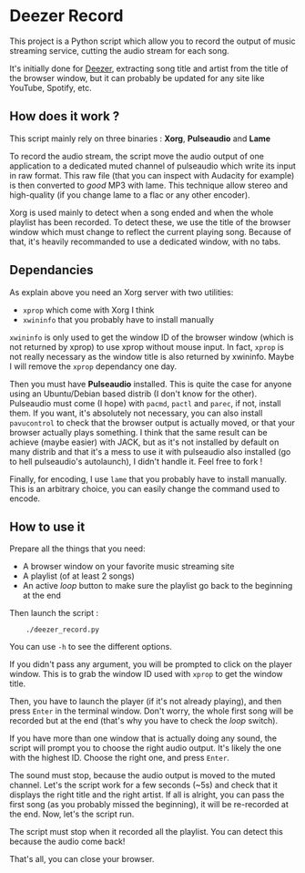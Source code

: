 # Deezer Record

This project is a Python script which allow you to record the output of music streaming service, cutting the audio stream for each song.

It's initially done for [Deezer](www.deezer.fr), extracting song title and artist from the title of the browser window, but it can probably be updated for any site like YouTube, Spotify, etc.

## How does it work ?

This script mainly rely on three binaries : **Xorg**, **Pulseaudio** and **Lame**

To record the audio stream, the script move the audio output of one application to a dedicated muted channel of pulseaudio which write its input in raw format. This raw file (that you can inspect with Audacity for example) is then converted to _good_ MP3 with lame. This technique allow stereo and high-quality (if you change lame to a flac or any other encoder).

Xorg is used mainly to detect when a song ended and when the whole playlist has been recorded. To detect these, we use the title of the browser window which must change to reflect the current playing song. Because of that, it's heavily recommanded to use a dedicated window, with no tabs.

## Dependancies

As explain above you need an Xorg server with two utilities:
 * `xprop` which come with Xorg I think
 * `xwininfo` that you probably have to install manually

`xwininfo` is only used to get the window ID of the browser window (which is not returned by xprop) to use xprop without mouse input. In fact, `xprop` is not really necessary as the window title is also returned by xwininfo. Maybe I will remove the `xprop` dependancy one day.

Then you must have **Pulseaudio** installed. This is quite the case for anyone using an Ubuntu/Debian based distrib (I don't know for the other). Pulseaudio must come (I hope) with `pacmd`, `pactl` and `parec`, if not, install them. If you want, it's absolutely not necessary, you can also install `pavucontrol` to check that the browser output is actually moved, or that your browser actually plays something.
I think that the same result can be achieve (maybe easier) with JACK, but as it's not installed by default on many distrib and that it's a mess to use it with pulseaudio also installed (go to hell pulseaudio's autolaunch), I didn't handle it. Feel free to fork !

Finally, for encoding, I use `lame` that you probably have to install manually. This is an arbitrary choice, you can easily change the command used to encode.

## How to use it

Prepare all the things that you need:
 * A browser window on your favorite music streaming site
 * A playlist (of at least 2 songs)
 * An active _loop_ button to make sure the playlist go back to the beginning at the end

Then launch the script :
```
    ./deezer_record.py
```
You can use `-h` to see the different options.

If you didn't pass any argument, you will be prompted to click on the player window. This is to grab the window ID used with `xprop` to get the window title.

Then, you have to launch the player (if it's not already playing), and then press `Enter` in the terminal window. Don't worry, the whole first song will be recorded but at the end (that's why you have to check the _loop_ switch).

If you have more than one window that is actually doing any sound, the script will prompt you to choose the right audio output. It's likely the one with the highest ID. Choose the right one, and press `Enter`.

The sound must stop, because the audio output is moved to the muted channel. Let's the script work for a few seconds (~5s) and check that it displays the right title and the right artist. If all is alright, you can pass the first song (as you probably missed the beginning), it will be re-recorded at the end. Now, let's the script run.

The script must stop when it recorded all the playlist. You can detect this because the audio come back!

That's all, you can close your browser.
